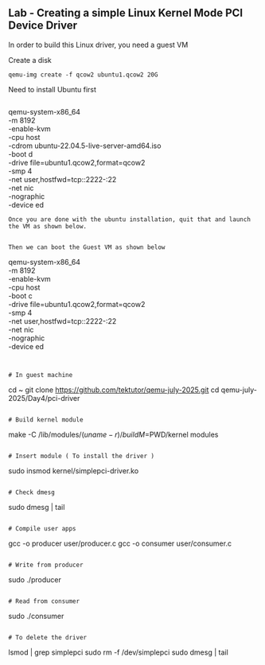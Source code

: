 ## Lab - Creating a simple Linux Kernel Mode PCI Device Driver

In order to build this Linux driver, you need a guest VM

Create a disk
```
qemu-img create -f qcow2 ubuntu1.qcow2 20G
```

Need to install Ubuntu first
```
```
qemu-system-x86_64 \
  -m 8192 \
  -enable-kvm \
  -cpu host \
  -cdrom ubuntu-22.04.5-live-server-amd64.iso  
  -boot d \
  -drive file=ubuntu1.qcow2,format=qcow2 \
  -smp 4 \
  -net user,hostfwd=tcp::2222-:22 \
  -net nic \
  -nographic \
  -device ed
```
Once you are done with the ubuntu installation, quit that and launch the VM as shown below.


Then we can boot the Guest VM as shown below
```
qemu-system-x86_64 \
  -m 8192 \
  -enable-kvm \
  -cpu host \
  -boot c \
  -drive file=ubuntu1.qcow2,format=qcow2 \
  -smp 4 \
  -net user,hostfwd=tcp::2222-:22 \
  -net nic \
  -nographic \
  -device ed
```


# In guest machine
```
cd ~
git clone https://github.com/tektutor/qemu-july-2025.git
cd qemu-july-2025/Day4/pci-driver
```

# Build kernel module
```
make -C /lib/modules/$(uname -r)/build M=$PWD/kernel modules
```

# Insert module ( To install the driver )
```
sudo insmod kernel/simplepci-driver.ko
```

# Check dmesg
```
sudo dmesg | tail
```

# Compile user apps
```
gcc -o producer user/producer.c
gcc -o consumer user/consumer.c
```

# Write from producer
```
sudo ./producer
```

# Read from consumer
```
sudo ./consumer
```

# To delete the driver
```
lsmod | grep simplepci
sudo rm -f /dev/simplepci
sudo dmesg | tail
```
